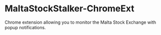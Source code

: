 MaltaStockStalker-ChromeExt
===========================

Chrome extension allowing you to monitor the Malta Stock Exchange with popup notifications.
